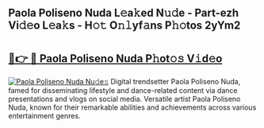 ## Paola Poliseno Nuda L𝚎a𝚔ed N𝚞𝚍e - Part-ezh Vi𝚍𝚎o L𝚎a𝚔s - H𝚘𝚝 O𝚗𝚕yf𝚊ns P𝚑𝚘tos 2yYm2

# <h2><a href="http://kf3w69.oniu.top/?m=Paola+Poliseno+Nuda">🔗👉 🔴 Paola Poliseno Nuda P𝚑ot𝚘𝚜 V𝚒d𝚎o</a></h2>

[![Paola Poliseno Nuda Nu𝚍e𝚜](https://i.imgur.com/0qMVB7G.gif)](http://kf3w69.oniu.top/?m=Paola+Poliseno+Nuda)
Digital trendsetter Paola Poliseno Nuda, famed for disseminating lifestyle and dance-related content via dance presentations and vlogs on social media. Versatile artist Paola Poliseno Nuda, known for their remarkable abilities and achievements across various entertainment genres.  
